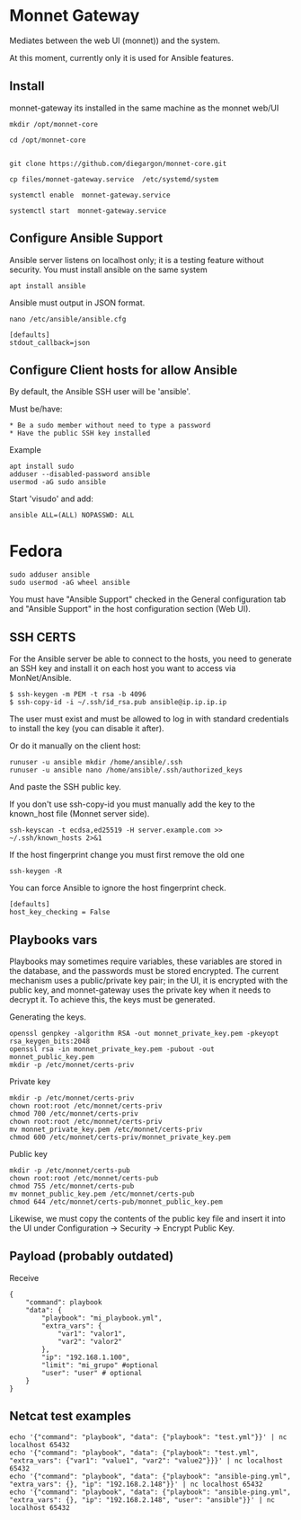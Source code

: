 # Monnet Gateway

Mediates between the web UI (monnet)) and the system.

At this moment, currently only it is used for Ansible features.

## Install

monnet-gateway its installed in the same machine as the monnet web/UI

```
mkdir /opt/monnet-core

cd /opt/monnet-core


git clone https://github.com/diegargon/monnet-core.git

cp files/monnet-gateway.service  /etc/systemd/system

systemctl enable  monnet-gateway.service

systemctl start  monnet-gateway.service
```

## Configure Ansible Support

Ansible server listens on localhost only; it is a testing feature without security.
You must install ansible on the same system

```
apt install ansible
```

Ansible must output in JSON format.

```
nano /etc/ansible/ansible.cfg

[defaults]
stdout_callback=json
```

## Configure Client hosts for allow Ansible

By default, the Ansible SSH user will be 'ansible'.

Must be/have:

    * Be a sudo member without need to type a password
    * Have the public SSH key installed

Example

```
apt install sudo
adduser --disabled-password ansible
usermod -aG sudo ansible
```

Start 'visudo' and add:

```
ansible ALL=(ALL) NOPASSWD: ALL
```

# Fedora

```
sudo adduser ansible
sudo usermod -aG wheel ansible
```

You must have "Ansible Support" checked in the General configuration tab and "Ansible Support" in the host configuration section (Web UI).

## SSH CERTS

For the Ansible server be able to connect to the hosts, you need to generate an SSH key and install it on each host you want to access via MonNet/Ansible.

```
$ ssh-keygen -m PEM -t rsa -b 4096
$ ssh-copy-id -i ~/.ssh/id_rsa.pub ansible@ip.ip.ip.ip
```

The user must exist and must be allowed to log in with standard credentials to install the key (you can disable it after).

Or do it manually on the client host:

```
runuser -u ansible mkdir /home/ansible/.ssh
runuser -u ansible nano /home/ansible/.ssh/authorized_keys
```

And paste the SSH public key.

If you don't use ssh-copy-id you must manually add the key to the known_host file (Monnet server side).

```
ssh-keyscan -t ecdsa,ed25519 -H server.example.com >> ~/.ssh/known_hosts 2>&1
```

If the host fingerprint change you must first remove the old one

```
ssh-keygen -R
```

You can force Ansible to ignore the host fingerprint check.

```
[defaults]
host_key_checking = False
```

## Playbooks vars

Playbooks may sometimes require variables, these variables are stored in the database, and the passwords must be stored encrypted.
The current mechanism uses a public/private key pair; in the UI, it is encrypted with the public key, and monnet-gateway uses the
private key when it needs to decrypt it. To achieve this, the keys must be generated.

Generating the keys.

```
openssl genpkey -algorithm RSA -out monnet_private_key.pem -pkeyopt rsa_keygen_bits:2048
openssl rsa -in monnet_private_key.pem -pubout -out monnet_public_key.pem
mkdir -p /etc/monnet/certs-priv
```

Private key
```
mkdir -p /etc/monnet/certs-priv
chown root:root /etc/monnet/certs-priv
chmod 700 /etc/monnet/certs-priv
chown root:root /etc/monnet/certs-priv
mv monnet_private_key.pem /etc/monnet/certs-priv
chmod 600 /etc/monnet/certs-priv/monnet_private_key.pem
```

Public key
```
mkdir -p /etc/monnet/certs-pub
chown root:root /etc/monnet/certs-pub
chmod 755 /etc/monnet/certs-pub
mv monnet_public_key.pem /etc/monnet/certs-pub
chmod 644 /etc/monnet/certs-pub/monnet_public_key.pem
```
Likewise, we must copy the contents of the public key file and insert it into the UI under Configuration -> Security -> Encrypt Public Key.

## Payload (probably outdated)

Receive

```
{
    "command": playbook
    "data": {
        "playbook": "mi_playbook.yml",
        "extra_vars": {
            "var1": "valor1",
            "var2": "valor2"
        },
        "ip": "192.168.1.100",
        "limit": "mi_grupo" #optional
        "user": "user" # optional
    }
}
```

## Netcat test examples

```
echo '{"command": "playbook", "data": {"playbook": "test.yml"}}' | nc localhost 65432
echo '{"command": "playbook", "data": {"playbook": "test.yml", "extra_vars": {"var1": "value1", "var2": "value2"}}}' | nc localhost 65432
echo '{"command": "playbook", "data": {"playbook": "ansible-ping.yml", "extra_vars": {}, "ip": "192.168.2.148"}}' | nc localhost 65432
echo '{"command": "playbook", "data": {"playbook": "ansible-ping.yml", "extra_vars": {}, "ip": "192.168.2.148", "user": "ansible"}}' | nc localhost 65432
```